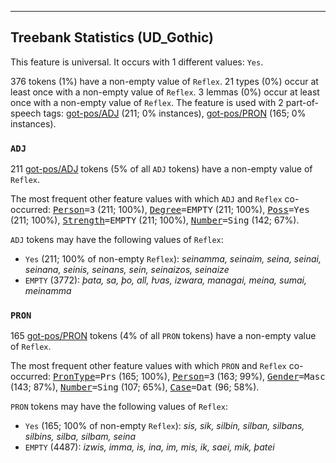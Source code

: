 

--------------------------------------------------------------------------------

## Treebank Statistics (UD_Gothic)

This feature is universal.
It occurs with 1 different values: `Yes`.

376 tokens (1%) have a non-empty value of `Reflex`.
21 types (0%) occur at least once with a non-empty value of `Reflex`.
3 lemmas (0%) occur at least once with a non-empty value of `Reflex`.
The feature is used with 2 part-of-speech tags: [got-pos/ADJ]() (211; 0% instances), [got-pos/PRON]() (165; 0% instances).

### `ADJ`

211 [got-pos/ADJ]() tokens (5% of all `ADJ` tokens) have a non-empty value of `Reflex`.

The most frequent other feature values with which `ADJ` and `Reflex` co-occurred: <tt><a href="Person.html">Person</a>=3</tt> (211; 100%), <tt><a href="Degree.html">Degree</a>=EMPTY</tt> (211; 100%), <tt><a href="Poss.html">Poss</a>=Yes</tt> (211; 100%), <tt><a href="Strength.html">Strength</a>=EMPTY</tt> (211; 100%), <tt><a href="Number.html">Number</a>=Sing</tt> (142; 67%).

`ADJ` tokens may have the following values of `Reflex`:

* `Yes` (211; 100% of non-empty `Reflex`): <em>seinamma, seinaim, seina, seinai, seinana, seinis, seinans, sein, seinaizos, seinaize</em>
* `EMPTY` (3772): <em>þata, sa, þo, all, ƕas, izwara, managai, meina, sumai, meinamma</em>

### `PRON`

165 [got-pos/PRON]() tokens (4% of all `PRON` tokens) have a non-empty value of `Reflex`.

The most frequent other feature values with which `PRON` and `Reflex` co-occurred: <tt><a href="PronType.html">PronType</a>=Prs</tt> (165; 100%), <tt><a href="Person.html">Person</a>=3</tt> (163; 99%), <tt><a href="Gender.html">Gender</a>=Masc</tt> (143; 87%), <tt><a href="Number.html">Number</a>=Sing</tt> (107; 65%), <tt><a href="Case.html">Case</a>=Dat</tt> (96; 58%).

`PRON` tokens may have the following values of `Reflex`:

* `Yes` (165; 100% of non-empty `Reflex`): <em>sis, sik, silbin, silban, silbans, silbins, silba, silbam, seina</em>
* `EMPTY` (4487): <em>izwis, imma, is, ina, im, mis, ik, saei, mik, þatei</em>

